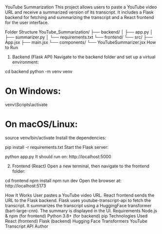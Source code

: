 YouTube Summarization
This project allows users to paste a YouTube video URL and receive a summarized version of its transcript. It includes a Flask backend for fetching and summarizing the transcript and a React frontend for the user interface.

Folder Structure
YouTube_Summarization/
├── backend/
│   ├── app.py
│   ├── summarizer.py
│   └── requirements.txt
└── frontend/
    └── src/
        ├── App.jsx
        ├── main.jsx
        └── components/
            └── YouTubeSummarizer.jsx
How to Run
1. Backend (Flask API)
Navigate to the backend folder and set up a virtual environment:

cd backend
python -m venv venv
# On Windows:
venv\Scripts\activate
# On macOS/Linux:
source venv/bin/activate
Install the dependencies:

pip install -r requirements.txt
Start the Flask server:

python app.py
It should run on: http://localhost:5000

2. Frontend (React)
Open a new terminal, then navigate to the frontend folder:

cd frontend
npm install
npm run dev
Open the browser at: http://localhost:5173

How It Works
User pastes a YouTube video URL.
React frontend sends the URL to the Flask backend.
Flask uses youtube-transcript-api to fetch the transcript.
It summarizes the transcript using a HuggingFace transformer (bart-large-cnn).
The summary is displayed in the UI.
Requirements
Node.js & npm (for frontend)
Python 3.8+ (for backend)
pip
Technologies Used
React (frontend)
Flask (backend)
Hugging Face Transformers
YouTube Transcript API
Author
